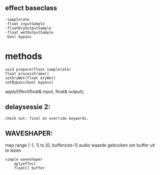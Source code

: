 ## effect baseclass

    -samplerate
    -float inputSample
    -floatDryOutputSample
    -float wetOutputSample
    -bool bypass
# methods
    void prepare(float samplerate)
    float processFrame()
    setDryWet(float dryWet)
    setBypass(bool bypass)

applyEffect(float& input, float& output);

## delaysessie 2:


    check out: final en override keywords.

## WAVESHAPER:

map range [-1, 1] to [0, buffersize-1] 
audio waarde gebruiken om buffer uit te lezen

    simple waveshaper
        aplyeffect
        float[] buffer
